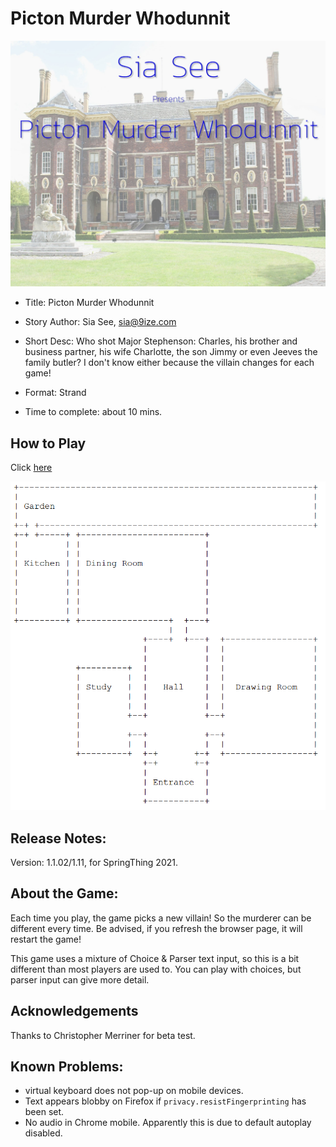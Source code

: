 # Picton Murder Whodunnit

![](images/pictoncover.jpg)

* Title: Picton Murder Whodunnit
* Story Author: Sia See, sia@9ize.com

* Short Desc:
  Who shot Major Stephenson: Charles, his brother and business partner, his wife Charlotte, the son Jimmy or even Jeeves the family butler? I don't know either because the villain changes for each game!

* Format: Strand

* Time to complete: about 10 mins.

## How to Play

Click [here](https://stvle.s3.amazonaws.com/picton/index.html)

![](images/map.png)

## Release Notes:

Version: 1.1.02/1.11, for SpringThing 2021.

## About the Game:

Each time you play, the game picks a new villain! So the murderer can be different every time. Be advised, if you refresh the browser page, it will restart the game!

This game uses a mixture of Choice & Parser text input, so this is a bit different than most players are used to. You can play with choices, but parser input can give more detail.

## Acknowledgements

Thanks to Christopher Merriner for beta test.

## Known Problems:

* virtual keyboard does not pop-up on mobile devices.
* Text appears blobby on Firefox if `privacy.resistFingerprinting` has been set.
* No audio in Chrome mobile. Apparently this is due to default autoplay disabled.










